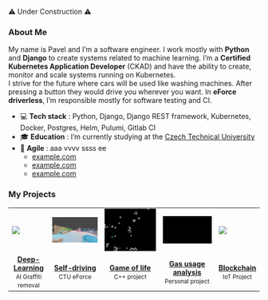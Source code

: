 ⚠️ Under Construction ⚠️

### About Me

My name is Pavel and I’m a software engineer. I work mostly with <b>Python</b> and <b>Django</b> to create systems related to machine learning. 
I’m a <b>Certified Kubernetes Application Developer</b> (CKAD) and have the ability to create, monitor and scale systems running on Kubernetes. <br>
I strive for the future where cars will be used like washing machines. After pressing a button they would drive you wherever you want. In <b>eForce driverless</b>, I’m responsible mostly for software testing and CI.

- 💻 **Tech stack** : Python, Django, Django REST framework, Kubernetes, Docker, Postgres, Helm, Pulumi, Gitlab CI
- 🎓 **Education** : I’m currently studying at the <a href="https://fit.cvut.cz/cs">Czech Technical University</a>
- 🚀 **Agile** : aaa vvvv ssss ee
	- [example.com](#) 
	- [example.com](#) 
	- [example.com](#) 

### My Projects

<table>
<tr><td><img src="gra.gif"></td><td><img src="car.gif"></td><td><img src="gol.gif"></td><td><img src="gas.gif"></td><td><img src="bird.gif"></td></tr>
<tr>
	<td align="center"><a href="https://github.com/pavelkraleu/deepclean"><b>Deep-Learning</b></a><br><small>AI Graffiti removal</small></td>
	<td align="center"><a href="https://eforce.cvut.cz/en/driverless/"><b>Self-driving</b></a><br><small>CTU eForce</small></td>
	<td align="center"><a href="https://github.com/pavelkraleu/game-of-life"><b>Game of life</b></a><br><small>C++ project</small></td>
	<td align="center"><a href="https://github.com/pavelkraleu/boiling-water"><b>Gas usage analysis</b></a><br><small>Personal project</small></td>
	<td align="center"><a href="https://github.com/pavelkraleu/birdy-main"><b>Blockchain</b></a><br><small>IoT Project</small></td>
</tr>
</table>